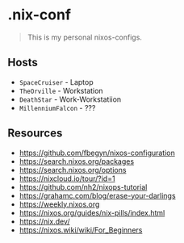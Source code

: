 # .nix-conf
> This is my personal nixos-configs.

## Hosts
* ``SpaceCruiser`` - Laptop
* ``TheOrville`` - Workstation
* ``DeathStar`` - Work-Workstatiion
* ``MillenniumFalcon`` - ???

## Resources
* https://github.com/fbegyn/nixos-configuration
* https://search.nixos.org/packages
* https://search.nixos.org/options
* https://nixcloud.io/tour/?id=1
* https://github.com/nh2/nixops-tutorial
* https://grahamc.com/blog/erase-your-darlings
* https://weekly.nixos.org
* https://nixos.org/guides/nix-pills/index.html
* https://nix.dev/
* https://nixos.wiki/wiki/For_Beginners

